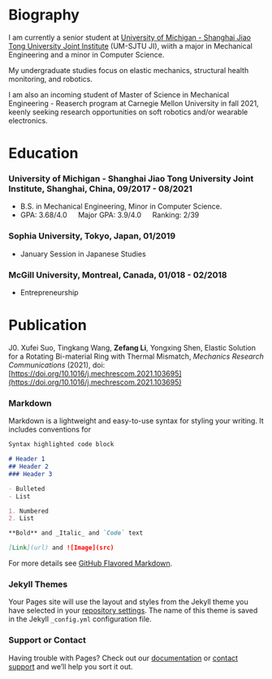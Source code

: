 # Biography

I am currently a senior student at [University of Michigan - Shanghai Jiao Tong University Joint Institute](https://www.ji.sjtu.edu.cn/) (UM-SJTU JI), wiith a major in Mechanical Engineering and a minor in Computer Science.

My undergraduate studies focus on elastic mechanics, structural health monitoring, and robotics.

I am also an incoming student of Master of Science in Mechanical Engineering - Reaserch program at Carnegie Mellon University in fall 2021, keenly seeking research opportunities on soft robotics and/or wearable electronics.

# Education
### University of Michigan - Shanghai Jiao Tong University Joint Institute, Shanghai, China, 09/2017 - 08/2021
- B.S. in Mechanical Engineering, Minor in Computer Science.
- GPA: 3.68/4.0 &emsp; Major GPA: 3.9/4.0 &emsp; Ranking: 2/39

### Sophia University, Tokyo, Japan, 01/2019
- January Session in Japanese Studies

### McGill University, Montreal, Canada, 01/018 - 02/2018
- Entrepreneurship


# Publication
J0. Xufei Suo, Tingkang Wang, **Zefang Li**, Yongxing Shen, Elastic Solution for a Rotating Bi-material Ring with Thermal Mismatch, _Mechanics Research Communications_ (2021), doi: [https://doi.org/10.1016/j.mechrescom.2021.103695](https://doi.org/10.1016/j.mechrescom.2021.103695)



### Markdown

Markdown is a lightweight and easy-to-use syntax for styling your writing. It includes conventions for

```markdown
Syntax highlighted code block

# Header 1
## Header 2
### Header 3

- Bulleted
- List

1. Numbered
2. List

**Bold** and _Italic_ and `Code` text

[Link](url) and ![Image](src)
```

For more details see [GitHub Flavored Markdown](https://guides.github.com/features/mastering-markdown/).

### Jekyll Themes

Your Pages site will use the layout and styles from the Jekyll theme you have selected in your [repository settings](https://github.com/zefangli/zefangli.github.io/settings/pages). The name of this theme is saved in the Jekyll `_config.yml` configuration file.

### Support or Contact

Having trouble with Pages? Check out our [documentation](https://docs.github.com/categories/github-pages-basics/) or [contact support](https://support.github.com/contact) and we’ll help you sort it out.

